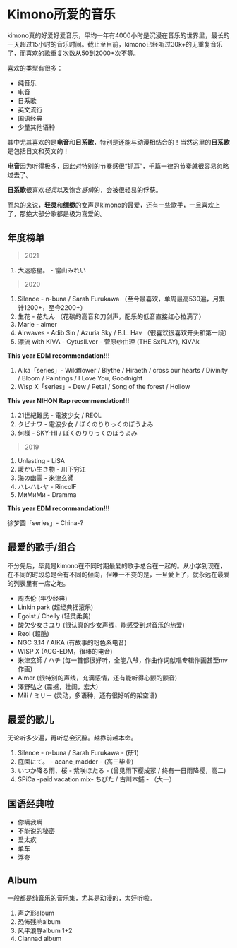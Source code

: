 # Kimono所爱的音乐

kimono真的好爱好爱音乐，平均一年有4000小时是沉浸在音乐的世界里，最长的一天超过15小时的音乐时间。截止至目前，kimono已经听过30k+的无重复音乐了，而喜欢的歌重复次数从50到2000+次不等。

喜欢的类型有很多：

* 纯音乐
* 电音
* 日系歌
* 英文流行
* 国语经典
* 少量其他语种

其中尤其喜欢的是**电音**和**日系歌**，特别是还能与动漫相结合的！当然这里的**日系歌**是包括日文和英文的！

**电音**因为听得极多，因此对特别的节奏感很“抓耳”，千篇一律的节奏就很容易忽略过去了。

**日系歌**很喜欢*轻灵*以及饱含*感情*的，会被很轻易的俘获。

而总的来说，**轻灵**和**缥缈**的女声是kimono的最爱，还有一些歌手，一旦喜欢上了，那绝大部分歌都是极为喜爱的。

## 年度榜单

> 2021

1. 大迷惑星。 - 當山みれい

> 2020

1. Silence - n-buna / Sarah Furukawa （至今最喜欢，单周最高530遍，月累计1200+，至今2200+）
2. 生花 - 花たん （花碳的高音和刀剑声，配乐的低音直接红心拉满了）
3. Marie - aimer
4. Airwaves - Adib Sin / Azuria Sky / B.L. Hav （很喜欢很喜欢开头和第一段）
5. 漂流 with KIVΛ - CytusⅡ.ver - 菅原纱由理 (THE SxPLAY), KIVΛk

**This year EDM recommendation!!!**

1. Aika「series」- Wildflower / Blythe / Hiraeth / cross our hearts / Divinity / Bloom / Paintings / I Love You, Goodnight
2. Wisp X「series」- Dew / Petal / Song of the forest / Hollow

**This year NIHON Rap recommendation!!!**

1. 21世紀難民 - 電波少女 / REOL
2. クビナワ - 電波少女 / ぼくのりりっくのぼうよみ
3. 何様 - SKY-HI / ぼくのりりっくのぼうよみ

> 2019

1. Unlasting - LiSA
2. 暖かい生き物 - 川下穷江
3. 海の幽霊 - 米津玄師
4. ハレハレヤ - RincolF
5. МиМиМи - Dramma

**This year EDM recommandation!!!**

徐梦圆「series」- China-?

## 最爱的歌手/组合

不分先后，毕竟是kimono在不同时期最爱的歌手总合在一起的。从小学到现在，在不同的时段总是会有不同的倾向，但唯一不变的是，一旦爱上了，就永远在最爱的列表里有一席之地。

* 周杰伦 (年少经典)
* Linkin park (超经典摇滚乐)
* Egoist / Chelly (轻灵柔美)
* 酸欠少女さユり (很认真的少女声线，能感受到对音乐的热爱)
* Reol (超酷)
* NGC 3.14 / AIKA (有故事的粉色系电音)
* WISP X (ACG-EDM，很棒的电音)
* 米津玄師 / ハチ (每一首都很好听，全能八爷，作曲作词献唱专辑作画甚至mv作画)
* Aimer (很特别的声线，充满感情，还有能听得心颤的颤音)
* 澤野弘之 (震撼，壮阔，宏大)
* Mili / ミリー (灵动，多语种，还有很好听的架空语)

## 最爱的歌儿

无论听多少遍，再听总会沉醉。越靠前越本命。

1. Silence - n-buna / Sarah Furukawa - (研1)
2. 庭園にて。 - acane_madder - (高三毕业)
3. いつか降る雨、桜 - 紫咲ほたる - (曾见雨下樱成冢 / 终有一日雨降樱，高二)
4. SPiCa -paid vacation mix- ちびた / 古川本舗 - （大一）

## 国语经典啦

* 你瞒我瞒
* 不能说的秘密
* 爱太疚
* 单车
* 浮夸

## Album

一般都是纯音乐的音乐集，尤其是动漫的，太好听啦。

1. 声之形album
2. 恐怖残响album
3. 风平浪静album 1+2
4. Clannad album
